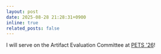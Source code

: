 ```yaml
---
layout: post
date: 2025-08-28 21:28:31+0900
inline: true
related_posts: false
---
```


I will serve on the Artifact Evaluation Committee at [PETS '26](https://petsymposium.org/2026/)!
